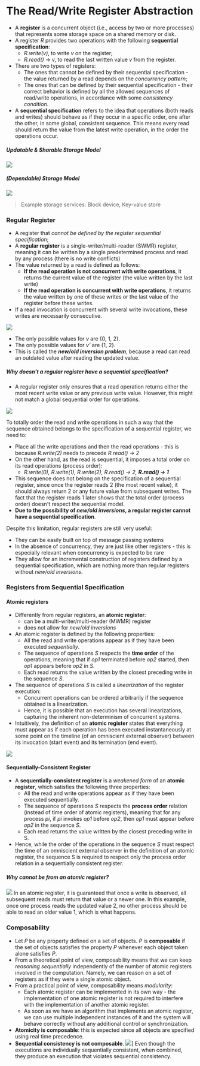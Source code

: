 # The Read/Write Register Abstraction
- A **register** is a concurrent object (i.e., access by two or more processes) that represents some storage space on a shared memory or disk.
- A register *R* provides two operations with the following **sequential specification**:
	- *R.write(v)*, to write *v* on the register;
	- *R.read()* → v, to read the last written value *v* from the register.
- There are two types of registers:
	- The ones that cannot be defined by their sequential specification - the value returned by a read depends on the *concurrency pattern*;
	- The ones that can be defined by their sequential specification - their correct behavior is defined by all the allowed sequences of read/write operations, in accordance with some *consistency condition*.
- A **sequential specification** refers to the idea that operations (both reads and writes) should behave as if they occur in a specific order, one after the other, in some global, consistent sequence. This means every read should return the value from the latest write operation, in the order the operations occur.
##### Updatable & Sharable Storage Model
![](./resources/rw-storage-model-1.png)
##### (Dependable) Storage Model
![](./resources/rw-storage-model-2.png)
> Example storage services: Block device, Key-value store

### Regular Register
- A register that *cannot be defined by the register sequential specification*;
- A **regular register** is a single-writer/multi-reader (SWMR) register, meaning it can be written by a single predetermined process and read by any process (there is no write conflicts)
- The value returned by a read is defined as follows:
	- **If the read operation is not concurrent with write operations**, it returns the current value of the register (the value written by the last write)
	- **If the read operation is concurrent with write operations**, it returns the value written by one of these writes or the last value of the register before these writes.
- If a read invocation is concurrent with several write invocations, these writes are necessarily consecutive.

![](./resources/regular-register-example-1.png)
- The only possible values for *v* are {0, 1, 2}.
- The only possible values for *v'* are {1, 2}.
- This is called the ***new/old inversion problem***, because a read can read an outdated value after reading the updated value.

##### Why doesn't a regular register have a sequential specification?
- A regular register only ensures that a read operation returns either the most recent write value or any previous write value. However, this might not match a global sequential order for operations.

![](./resources/regular-register-example-2.png)

To totally order the read and write operations in such a way that the sequence obtained belongs to the specification of a sequential register, we need to:
- Place all the write operations and then the read operations - this is because *R.write(2)* needs to precede *R.read() → 2*
- On the other hand, as the read is sequential, it imposes a total order on its read operations (process order):
	- *R.write(0), R.write(1), R.write(2), R.read() → 2, **R.read() → 1***
- This sequence does not belong on the specification of a sequential register, since once the register reads 2 (the most recent value), it should always return 2 or any future value from subsequent writes. The fact that the register reads 1 later shows that the total order (process order) doesn't respect the sequential model. 
- **Due to the possibility of *new/old inversions*, a regular register cannot have a sequential specification**.

Despite this limitation, regular registers are still very useful:
- They can be easily built on top of message passing systems
- In the absence of concurrency, they are just like other registers - this is especially relevant when concurrency is expected to be rare
- They allow for an incremental construction of registers defined by a sequential specification, which are nothing more than regular registers without *new/old inversions*.

### Registers from Sequential Specification

#### Atomic registers
- Differently from regular registers, an **atomic register**:
	- can be a multi-writer/multi-reader (MWMR) register
	- does not allow for *new/old inversions*
- An atomic register is defined by the following properties:
	- All the read and write operations appear as if they have been executed *sequentially*.
	- The sequence of operations *S* respects the **time order** of the operations, meaning that if *op1* terminated before *op2* started, then *op1* appears before *op2* in *S*.
	- Each read returns the value written by the closest preceding write in the sequence *S*.
- The sequence of operations *S* is called a *linearization* of the register execution:
	- Concurrent operations can be ordered arbitrarily if the sequence obtained is a linearization.
	- Hence, it is possible that an execution has several linearizations, capturing the inherent non-determinism of concurrent systems.
- Intuitively, the definition of an **atomic register** states that everything must appear as if each operation has been executed instantaneously at some point on the timeline (of an omniscient external observer) between its invocation (start event) and its termination (end event).

![](./resources/atomic-register-example-1.png)

#### Sequentially-Consistent Register
- A **sequentially-consistent register** is a *weakened form* of an **atomic register**, which satisfies the following three properties:
	- All the read and write operations appear as if they have been executed sequentially.
	- The sequence of operations *S* respects the **process order** relation (instead of time order of atomic registers), meaning that for any process *pi*, if *pi* invokes *op1* before *op2*, then *op1* must appear before *op2* in the sequence *S*.
	- Each read returns the value written by the closest preceding write in S.
- Hence, while the order of the operations in the sequence *S* must respect the time of an omniscient external observer in the definition of an atomic register, the sequence S is required to respect only the process order relation in a sequentially consistent register.

##### Why cannot be from an atomic register?
![](./resources/sequentially-consistent-register-example-1.png)
In an atomic register, it is guaranteed that once a write is observed, all subsequent reads must return that value or a newer one. In this example, once one process reads the updated value 2, no other process should be able to read an older value 1, which is what happens.

### Composability
- Let *P* be any property defined on a set of objects. *P* is **composable** if the set of objects satisfies the property *P* whenever each object taken alone satisfies *P*.
- From a theoretical point of view, composability means that we can keep *reasoning sequentially* independently of the number of atomic registers involved in the computation. Namely, we can reason on a set of registers as if they were a single atomic object.
- From a practical point of view, composability means *modularity*:
	- Each atomic register can be implemented in its own way - the implementation of one atomic register is not required to interfere with the implementation of another atomic register.
	- As soon as we have an algorithm that implements an atomic register, we can use multiple independent instances of it and the system will behave correctly without any additional control or synchronization.
- **Atomicity is composable**: this is expected since all objects are specified using real time precedence.
- **Sequential consistency is not composable**.
![](./resources/sequential-consistency-no-composability-example.png)]
Even though the executions are individually sequentially consistent, when combined, they produce an execution that violates sequential consistency.
